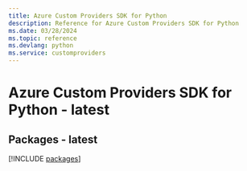 ```yaml
---
title: Azure Custom Providers SDK for Python
description: Reference for Azure Custom Providers SDK for Python
ms.date: 03/28/2024
ms.topic: reference
ms.devlang: python
ms.service: customproviders
---
```

# Azure Custom Providers SDK for Python - latest
## Packages - latest
[!INCLUDE [packages](custom-providers-index.md)]